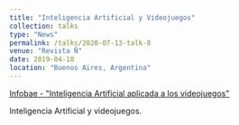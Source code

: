 ```yaml
---
title: "Inteligencia Artificial y Videojuegos"
collection: talks
type: "News"
permalink: /talks/2020-07-13-talk-8
venue: "Revista Ñ"
date: 2019-04-10
location: "Buenos Aires, Argentina"
---
```


[Infobae - "Inteligencia Artificial aplicada a los videojuegos"](https://www.clarin.com/revista-enie/ideas/inteligencia-artificial-aplicada-universo-videojuegos_0_xziXItcSx.html)

Inteligencia Artificial y videojuegos.
